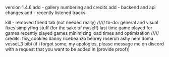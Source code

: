version 1.4.6
add - gallery numbering and credits
add - backend and api changes
add - recently listened tracks

kill - removed friend tab (not needed really)
/////
to-do:
general and visual fixes
simplyfing stuff (for the sake of myself)
last time game played for games
recently played games
minimizing load times and optimization
/////
credits:
fixy_cookies
danny
ricebeanzo
benrey
roseruh
ashy
nem
doma
vessel_3
bibi
(if i forgot some, my apologies, please message me on discord with a request that you want to be added in (provide proof))